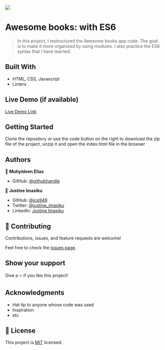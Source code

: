 ![](https://img.shields.io/badge/Microverse-blueviolet)

# Awesome books: with ES6

> In this project, I restructured the Awesome books app code. The goal is to make it more organized by using modules. I also practice the ES6 syntax that I have learned.

## Built With

- HTML, CSS, Javascript
- Linters

## Live Demo (if available)

[Live Demo Link](https://livedemo.com)

## Getting Started
Clone the repository or use the code button on the right to download the zip file of the project, unzip it and open the index.html file in the browser
## Authors

👤 **Muhyideen Elias**

- GitHub: [@githubhandle](https://github.com/fourteen98)


👤 **Justine Imasiku**

- GitHub: [@ice949](https://github.com/ice949)
- Twitter: [@justine_imasiku](https://twitter.com/justine_imasiku )
- LinkedIn: [Justine Imasiku](https://www.linkedin.com/in/justine-imasiku-7a25881a5/)

## 🤝 Contributing

Contributions, issues, and feature requests are welcome!

Feel free to check the [issues page](../../issues/).

## Show your support

Give a ⭐️ if you like this project!

## Acknowledgments

- Hat tip to anyone whose code was used
- Inspiration
- etc

## 📝 License

This project is [MIT](./MIT.md) licensed.
